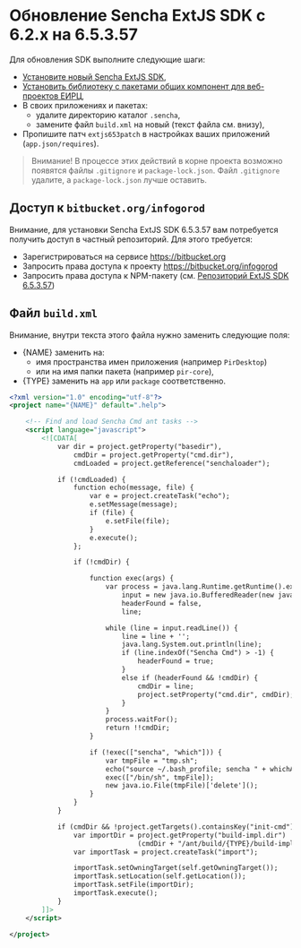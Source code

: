 
Обновление Sencha ExtJS SDK с 6.2.х на 6.5.3.57
===================================================================

Для обновления SDK выполните следующие шаги:
- [Установите новый Sencha ExtJS SDK][ext653],
- [Установить библиотеку с пакетами общих компонент для веб-проектов ЕИРЦ][w-extjs-common],
- В своих приложениях и пакетах:
	- удалите директорию каталог `.sencha`,
	- замените файл `build.xml` на новый (текст файла см. внизу),
- Пропишите патч `extjs653patch` в настройках ваших приложений (`app.json/requires`).

> Внимание! В процессе этих действий в корне проекта возможно появятся файлы `.gitignore` и `package-lock.json`.
> Файл `.gitignore` удалите, а `package-lock.json` лучше оставить.

Доступ к `bitbucket.org/infogorod`
---------------------------------

Внимание, для установки Sencha ExtJS SDK 6.5.3.57 вам потребуется получить 
доступ в частный репозиторий. Для этого требуется:
- Зарегистрироваться на сервисе https://bitbucket.org
- Запросить права доступа к проекту https://bitbucket.org/infogorod
- Запросить права доступа к NPM-пакету (см. [Репозиторий ExtJS SDK 6.5.3.57][ext653])

Файл `build.xml` 
--------------------------------

Внимание, внутри текста этого файла нужно заменить следующие поля:
- {NAME} заменить на:
	-  имя пространства имен приложения (например `PirDesktop`)
	-  или на имя папки пакета (например `pir-core`),
- {TYPE} заменить на `app` или `package` соответственно.


```xml
<?xml version="1.0" encoding="utf-8"?>
<project name="{NAME}" default=".help">

    <!-- Find and load Sencha Cmd ant tasks -->
    <script language="javascript">
        <![CDATA[
            var dir = project.getProperty("basedir"),
                cmdDir = project.getProperty("cmd.dir"),
                cmdLoaded = project.getReference("senchaloader");

            if (!cmdLoaded) {
                function echo(message, file) {
                    var e = project.createTask("echo");
                    e.setMessage(message);
                    if (file) {
                        e.setFile(file);
                    }
                    e.execute();
                };

                if (!cmdDir) {

                    function exec(args) {
                        var process = java.lang.Runtime.getRuntime().exec(args),
                            input = new java.io.BufferedReader(new java.io.InputStreamReader(process.getInputStream())),
                            headerFound = false,
                            line;

                        while (line = input.readLine()) {
                            line = line + '';
                            java.lang.System.out.println(line);
                            if (line.indexOf("Sencha Cmd") > -1) {
                                headerFound = true;
                            }
                            else if (headerFound && !cmdDir) {
                                cmdDir = line;
                                project.setProperty("cmd.dir", cmdDir);
                            }
                        }
                        process.waitFor();
                        return !!cmdDir;
                    }

                    if (!exec(["sencha", "which"])) {
                        var tmpFile = "tmp.sh";
                        echo("source ~/.bash_profile; sencha " + whichArgs.join(" "), tmpFile);
                        exec(["/bin/sh", tmpFile]);
                        new java.io.File(tmpFile)['delete'](); 
                    }
                }
            }

            if (cmdDir && !project.getTargets().containsKey("init-cmd")) {
                var importDir = project.getProperty("build-impl.dir") || 
                                (cmdDir + "/ant/build/{TYPE}/build-impl.xml");
                var importTask = project.createTask("import");

                importTask.setOwningTarget(self.getOwningTarget());
                importTask.setLocation(self.getLocation());
                importTask.setFile(importDir);
                importTask.execute();
            }
        ]]>
    </script>

</project>
```




[ext653]: https://bitbucket.org/infogorod/sencha-extjs-6.5.3.57
[w-extjs-common]: https://www.npmjs.com/package/infogorod_w_extjs_common